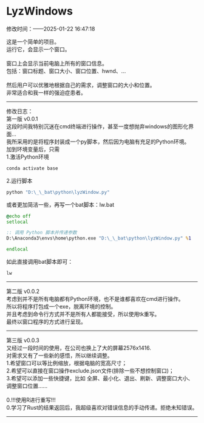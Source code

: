 # LyzWindows

修改时间：——2025-01-22 16:47:18 <br>

这是一个简单的项目。<br>
运行它，会显示一个窗口。<br>
<br>
窗口上会显示当前电脑上所有的窗口信息。<br>
包括：窗口标题、窗口大小、窗口位置、hwnd、...<br>
<br>
然后用户可以优雅地根据自己的需求，调整窗口的大小和位置。<br>
非常适合和我一样的强迫症患者。<br>
<hr>

修改日志：<br>
第一版 v0.0.1 <br>
这段时间我特别沉迷在cmd终端进行操作，甚至一度想抛弃windows的图形化界面...<br>
我所采用的是将程序封装成一个py脚本，然后因为电脑有充足的Python环境。<br>
加到环境变量后，只需 <br>
1.激活Python环境 <br>
```cmd
conda activate base
```
2.运行脚本 <br>
```cmd
python "D:\_\_bat\python\lyzWindow.py"
```
或者更加简洁一些，再写一个bat脚本：lw.bat
```bat
@echo off
setlocal

:: 调用 Python 脚本并传递参数
D:\Anaconda3\envs\home\python.exe "D:\_\_bat\python\lyzWindow.py" %1

endlocal
```
如此直接调用bat脚本即可：
```cmd
lw
```
<hr>
第二版 v0.0.2 <br>
考虑到并不是所有电脑都有Python环境，也不是谁都喜欢在cmd进行操作。<br>
所以将程序打包成一个exe，脱离环境的控制。<br>
并且考虑到命令行方式并不是所有人都能接受，所以使用tk重写。<br>
最终以窗口程序的方式进行呈现。
<hr>
第三版 v0.0.3 <br> 
又经过一段时间的使用，在公司也换上了大的屏幕2576x1416.<BR>
对需求又有了一些新的感悟，所以继续调整。<br>
1.希望窗口可以等比例缩放，根据电脑的宽高尺寸；<br>
2.希望可以直接在窗口操作exclude.json文件(排除一些不想控制窗口)；<br>
3.希望可以添加一些快捷键，比如 全屏、最小化、退出、刷新、调整窗口大小、调整窗口位置……<br>
<br>
0.!!!使用R进行重写!!!<br>
0.学习了Rust的结果返回后，我超级喜欢对错误信息的手动传递。拒绝未知错误。<br>
<hr>





















